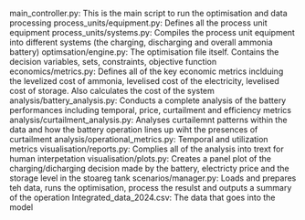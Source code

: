 main_controller.py: This is the main script to run the optimisation and data processing
process_units/equipment.py: Defines all the process unit equipment
process_units/systems.py: Compiles the process unit equipment into different systems (the charging, discharging and overall ammonia battery)
optimsation/engine.py: The optimisation file itself. Contains the decision variables, sets, constraints, objective function
economics/metrics.py: Defines all of the key economic metrics inclduing the levelized cost of ammonia, levelised cost of the electricity, levelised cost of storage. Also calculates the cost of the system
analysis/battery_analysis.py: Conducts a complete analysis of the battery performances including temporal, price, curtailment and efficiency metrics
analysis/curtailment_analysis.py: Analyses curtailemnt patterns within the data and how the battery operation lines up wiht the presences of curtailment
analysis/operational_metrics.py: Temporal and utilization metrics
visualisation/reports.py: Complies all of the analysis into trext for human interpetation
visualisation/plots.py: Creates a panel plot of the charging/dicharging decision made by the battery, electricty price and the storage level in the stoareg tank
scenarios/manager.py: Loads and prepares teh data, runs the optimisation, process the resulst and outputs a summary of the operation
Integrated_data_2024.csv: The data that goes into the model